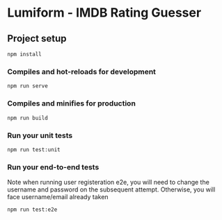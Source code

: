 # Lumiform - IMDB Rating Guesser

## Project setup

```
npm install
```

### Compiles and hot-reloads for development

```
npm run serve
```

### Compiles and minifies for production

```
npm run build
```

### Run your unit tests

```
npm run test:unit
```

### Run your end-to-end tests

Note when running user registeration e2e, you will need to change the username and password
on the subsequent attempt. Otherwise, you will face username/email already taken

```
npm run test:e2e
```

